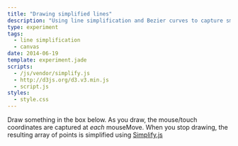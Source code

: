 ```yaml
---
title: "Drawing simplified lines"
description: "Using line simplification and Bezier curves to capture smooth user-drawn curves."
type: experiment
tags:
  - line simplification
  - canvas
date: 2014-06-19
template: experiment.jade
scripts:
  - /js/vendor/simplify.js
  - http://d3js.org/d3.v3.min.js
  - script.js
styles:
  - style.css
---
```


Draw something in the box below. As you draw, the mouse/touch coordinates
are captured at *each* mouseMove.  When you stop drawing, the resulting array
of points is simplified using [Simplify.js][1]

<div class="draw"><canvas id="canvas" width="900" height="600"></canvas></div>
<div id="info" class="info"></div>

[1]:http://mourner.github.io/simplify-js/
